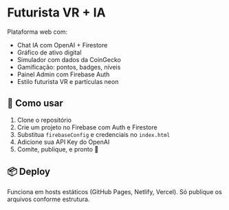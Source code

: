 # Futurista VR + IA

Plataforma web com:

- Chat IA com OpenAI + Firestore
- Gráfico de ativo digital
- Simulador com dados da CoinGecko
- Gamificação: pontos, badges, níveis
- Painel Admin com Firebase Auth
- Estilo futurista VR e partículas neon

## 🔧 Como usar

1. Clone o repositório
2. Crie um projeto no Firebase com Auth e Firestore
3. Substitua `firebaseConfig` e credenciais no `index.html`
4. Adicione sua API Key do OpenAI
5. Comite, publique, e pronto 🚀

## 📦 Deploy

Funciona em hosts estáticos (GitHub Pages, Netlify, Vercel). Só publique os arquivos conforme estrutura.

